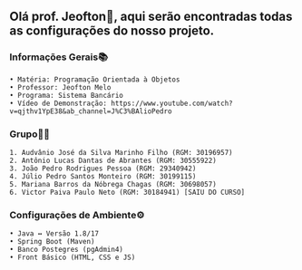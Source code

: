 
## Olá prof. Jeofton👋, aqui serão encontradas todas as configurações do nosso projeto.

### Informações Gerais📚
    • Matéria: Programação Orientada à Objetos
    • Professor: Jeofton Melo
    • Programa: Sistema Bancário
    • Vídeo de Demonstração: https://www.youtube.com/watch?v=qjthv1YpE38&ab_channel=J%C3%BAlioPedro


### Grupo👨‍💻
    1. Audvânio José da Silva Marinho Filho (RGM: 30196957) 
    2. Antônio Lucas Dantas de Abrantes (RGM: 30555922) 
    3. João Pedro Rodrigues Pessoa (RGM: 29340942) 
    4. Júlio Pedro Santos Monteiro (RGM: 30199115) 
    5. Mariana Barros da Nóbrega Chagas (RGM: 30698057)
    6. Victor Paiva Paulo Neto (RGM: 30184941) [SAIU DO CURSO]

### Configurações de Ambiente⚙️
    • Java ↔ Versão 1.8/17
    • Spring Boot (Maven)
    • Banco Postegres (pgAdmin4)
    • Front Básico (HTML, CSS e JS)
